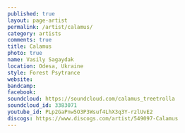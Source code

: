 ```yaml
---
published: true
layout: page-artist
permalink: /artist/calamus/
category: artists
comments: true
title: Calamus
photo: true
name: Vasily Sagaydak
location: Odesa, Ukraine
style: Forest Psytrance
website: 
bandcamp: 
facebook: 
soundcloud: https://soundcloud.com/calamus_treetrolla
soundcloud_id: 3383071
youtube_id: PLp2GaPnw5O3P3Wsuf4LhX3q3Y-rzlUvE2
discogs: https://www.discogs.com/artist/549097-Calamus
---
```

